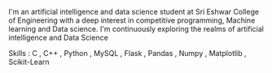 I'm an artificial intelligence and data science student at Sri Eshwar College of Engineering with a deep interest in competitive programming, Machine learning and Data science.
I'm continuously exploring the realms of artificial intelligence and Data Science

Skills : C , C++ , Python , MySQL , Flask , Pandas , Numpy , Matplotlib , Scikit-Learn
